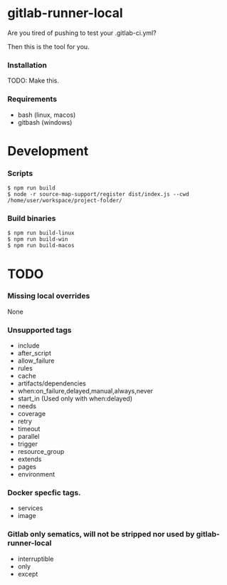 # gitlab-runner-local
Are you tired of pushing to test your .gitlab-ci.yml?

Then this is the tool for you.

### Installation
TODO: Make this.

### Requirements
- bash (linux, macos)
- gitbash (windows)

# Development
### Scripts

    $ npm run build
    $ node -r source-map-support/register dist/index.js --cwd /home/user/workspace/project-folder/

### Build binaries
    $ npm run build-linux
    $ npm run build-win
    $ npm run build-macos

# TODO

### Missing local overrides
None

### Unsupported tags
- include
- after_script
- allow_failure
- rules
- cache
- artifacts/dependencies
- when:on_failure,delayed,manual,always,never
- start_in (Used only with when:delayed)
- needs
- coverage
- retry
- timeout
- parallel
- trigger
- resource_group
- extends
- pages
- environment

### Docker specfic tags.
- services
- image

### Gitlab only sematics, will not be stripped nor used by gitlab-runner-local
- interruptible
- only
- except

